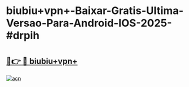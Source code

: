 # biubiu+vpn+-Baixar-Gratis-Ultima-Versao-Para-Android-IOS-2025-#drpih

# <h2><a href="https://ainizakaria.my?title=biubiu+vpn+&ref=24M">🔗👉 🔴 biubiu+vpn+</a></h2>

[![acn](https://github.com/user-attachments/assets/0f9c940e-d8b0-45ae-aac7-cd30a18b3e1c)](https://ainizakaria.my?title=biubiu+vpn+&ref=24M)

